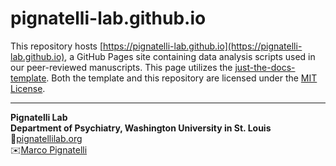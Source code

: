 # pignatelli-lab.github.io

This repository hosts [https://pignatelli-lab.github.io](https://pignatelli-lab.github.io), a GitHub Pages site containing data analysis scripts used in our peer-reviewed manuscripts. This page utilizes the [just-the-docs-template](https://github.com/just-the-docs/just-the-docs-template). Both the template and this repository are licensed under the [MIT License](https://en.wikipedia.org/wiki/MIT_license).

---
**Pignatelli Lab** <br>
**Department of Psychiatry, Washington University in St. Louis** <br>
🔗[pignatellilab.org](pignatellilab.org)<br>
✉️[Marco Pignatelli](mailto:marco.pignatelli@wustl.edu?subject=pignatelli-lab.github.io)
